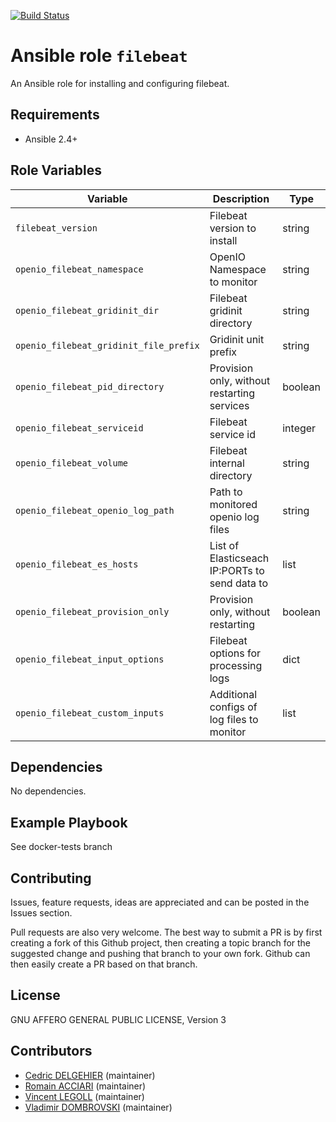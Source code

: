 [![Build Status](https://travis-ci.org/open-io/ansible-role-openio-filebeat.svg?branch=master)](https://travis-ci.org/open-io/ansible-role-openio-filebeat)
# Ansible role `filebeat`

An Ansible role for installing and configuring filebeat.

## Requirements

- Ansible 2.4+

## Role Variables

| Variable                               | Description                                   | Type    |
| -------------------------------------- | --------------------------------------------- | ------- |
| `filebeat_version`                     | Filebeat version to install                   | string  |
| `openio_filebeat_namespace`            | OpenIO Namespace to monitor                   | string  |
| `openio_filebeat_gridinit_dir`         | Filebeat gridinit directory                   | string  |
| `openio_filebeat_gridinit_file_prefix` | Gridinit unit prefix                          | string  |
| `openio_filebeat_pid_directory`        | Provision only, without restarting services   | boolean |
| `openio_filebeat_serviceid`            | Filebeat service id                           | integer |
| `openio_filebeat_volume`               | Filebeat internal directory                   | string  |
| `openio_filebeat_openio_log_path`      | Path to monitored openio log files            | string  |
| `openio_filebeat_es_hosts`             | List of Elasticseach IP:PORTs to send data to | list    |
| `openio_filebeat_provision_only`       | Provision only, without restarting            | boolean |
| `openio_filebeat_input_options`        | Filebeat options for processing logs          | dict    |
| `openio_filebeat_custom_inputs`        | Additional configs of log files to monitor    | list    |


## Dependencies

No dependencies.

## Example Playbook

See docker-tests branch

## Contributing

Issues, feature requests, ideas are appreciated and can be posted in the Issues section.

Pull requests are also very welcome.
The best way to submit a PR is by first creating a fork of this Github project, then creating a topic branch for the suggested change and pushing that branch to your own fork.
Github can then easily create a PR based on that branch.

## License

GNU AFFERO GENERAL PUBLIC LICENSE, Version 3

## Contributors

- [Cedric DELGEHIER](https://github.com/cdelgehier) (maintainer)
- [Romain ACCIARI](https://github.com/racciari) (maintainer)
- [Vincent LEGOLL](https://github.com/vincent-legoll) (maintainer)
- [Vladimir DOMBROVSKI](https://github.com/vdombrovski) (maintainer)
